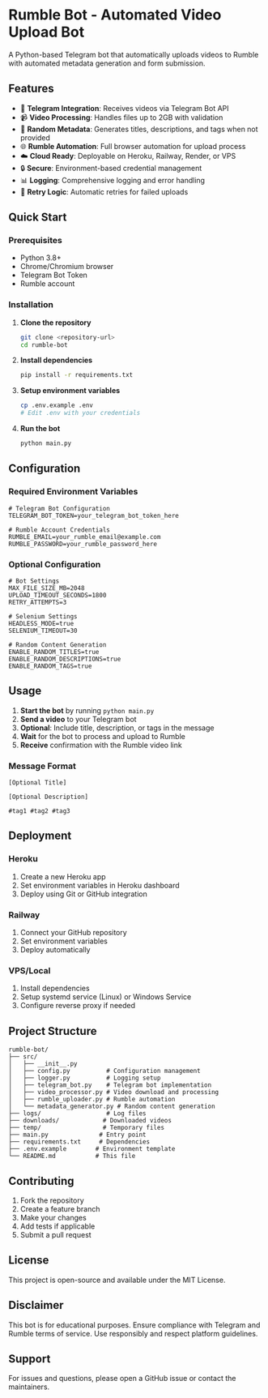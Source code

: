 # Rumble Bot - Automated Video Upload Bot

A Python-based Telegram bot that automatically uploads videos to Rumble with automated metadata generation and form submission.

## Features

- 🤖 **Telegram Integration**: Receives videos via Telegram Bot API
- 📹 **Video Processing**: Handles files up to 2GB with validation
- 🎲 **Random Metadata**: Generates titles, descriptions, and tags when not provided
- 🌐 **Rumble Automation**: Full browser automation for upload process
- ☁️ **Cloud Ready**: Deployable on Heroku, Railway, Render, or VPS
- 🔒 **Secure**: Environment-based credential management
- 📊 **Logging**: Comprehensive logging and error handling
- 🔄 **Retry Logic**: Automatic retries for failed uploads

## Quick Start

### Prerequisites

- Python 3.8+
- Chrome/Chromium browser
- Telegram Bot Token
- Rumble account

### Installation

1. **Clone the repository**
   ```bash
   git clone <repository-url>
   cd rumble-bot
   ```

2. **Install dependencies**
   ```bash
   pip install -r requirements.txt
   ```

3. **Setup environment variables**
   ```bash
   cp .env.example .env
   # Edit .env with your credentials
   ```

4. **Run the bot**
   ```bash
   python main.py
   ```

## Configuration

### Required Environment Variables

```env
# Telegram Bot Configuration
TELEGRAM_BOT_TOKEN=your_telegram_bot_token_here

# Rumble Account Credentials  
RUMBLE_EMAIL=your_rumble_email@example.com
RUMBLE_PASSWORD=your_rumble_password_here
```

### Optional Configuration

```env
# Bot Settings
MAX_FILE_SIZE_MB=2048
UPLOAD_TIMEOUT_SECONDS=1800
RETRY_ATTEMPTS=3

# Selenium Settings
HEADLESS_MODE=true
SELENIUM_TIMEOUT=30

# Random Content Generation
ENABLE_RANDOM_TITLES=true
ENABLE_RANDOM_DESCRIPTIONS=true
ENABLE_RANDOM_TAGS=true
```

## Usage

1. **Start the bot** by running `python main.py`
2. **Send a video** to your Telegram bot
3. **Optional**: Include title, description, or tags in the message
4. **Wait** for the bot to process and upload to Rumble
5. **Receive** confirmation with the Rumble video link

### Message Format

```
[Optional Title]

[Optional Description]

#tag1 #tag2 #tag3
```

## Deployment

### Heroku

1. Create a new Heroku app
2. Set environment variables in Heroku dashboard
3. Deploy using Git or GitHub integration

### Railway

1. Connect your GitHub repository
2. Set environment variables
3. Deploy automatically

### VPS/Local

1. Install dependencies
2. Setup systemd service (Linux) or Windows Service
3. Configure reverse proxy if needed

## Project Structure

```
rumble-bot/
├── src/
│   ├── __init__.py
│   ├── config.py          # Configuration management
│   ├── logger.py          # Logging setup
│   ├── telegram_bot.py    # Telegram bot implementation
│   ├── video_processor.py # Video download and processing
│   ├── rumble_uploader.py # Rumble automation
│   └── metadata_generator.py # Random content generation
├── logs/                  # Log files
├── downloads/            # Downloaded videos
├── temp/                 # Temporary files
├── main.py              # Entry point
├── requirements.txt     # Dependencies
├── .env.example        # Environment template
└── README.md           # This file
```

## Contributing

1. Fork the repository
2. Create a feature branch
3. Make your changes
4. Add tests if applicable
5. Submit a pull request

## License

This project is open-source and available under the MIT License.

## Disclaimer

This bot is for educational purposes. Ensure compliance with Telegram and Rumble terms of service. Use responsibly and respect platform guidelines.

## Support

For issues and questions, please open a GitHub issue or contact the maintainers.
